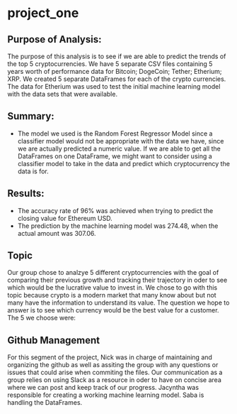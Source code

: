# project_one


## Purpose of Analysis:

The purpose of this analysis is to see if we are able to predict the trends of the top 5 cryptocurrencies. We have 5 separate CSV files containing 5 years worth of performance data for  Bitcoin; DogeCoin; Tether; Etherium; XRP. We created 5 separate DataFrames for each of the crypto currencies. The data for Etherium was used to test the initial machine learning model with the data sets that were available. 

## Summary:

* The model we used is the Random Forest Regressor Model since a classifier model would not be appropriate with the data we have, since we are actually predicted a numeric value. If we are able to get all the DataFrames on one DataFrame, we might want to consider using a classifier model to take in the data and predict which cryptocurrency the data is for.

## Results:

* The accuracy rate of 96% was achieved when trying to predict the closing value for Ethereum USD.
* The prediction by the machine learning model was 274.48, when the actual amount was 307.06.


## Topic

Our group chose to analzye 5 different cryptocurrencies with the goal of comparing their previous growth and tracking their trajectory in oder to see which would be the lucrative value to invest in. We chose to go with this topic because crypto is a modern market that many know about but not many have the information to understand its value. The question we hope to answer is to see which currency would be the best value for a customer. The 5 we choose were:

## Github Management

For this segment of the project, Nick was in charge of maintaining and organizing the github as well as assiting the group with any questions or issues that could arise when commiting the files. Our communication as a group relies on using Slack as a resource in oder to have on concise area where we can post and keep track of our progress.
Jacyntha was responsible for creating a working machine learning model. Saba is handling the DataFrames.  


